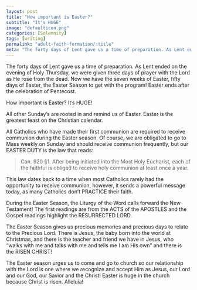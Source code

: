 ```yaml
---
layout: post
title: "How important is Easter?"
subtitle: "It's HUGE"
image: "defaulticon.png"
categories: [Solemnity]
tags: [writing]
permalink: "adult-faith-formation/:title"
meta: "The forty days of Lent gave us a time of preparation. As Lent ended on the evening of Holy Thursday, we were given three days of prayer with the Lord as He rose from the dead. Now we have the seven weeks of Easter, fifty days of Easter, the Easter Season to get with the program! Easter ends after the celebration of Pentecost."
---
```

The forty days of Lent gave us a time of preparation. As Lent ended on the evening of Holy Thursday, we were given three days of prayer with the Lord as He rose from the dead. Now we have the seven weeks of Easter, fifty days of Easter, the Easter Season to get with the program! Easter ends after the celebration of Pentecost.
<!--more-->

How important is Easter? It’s HUGE! 

All other Sunday’s are rooted in and remind us of Easter. Easter is the greatest feast on the Christian calendar.

All Catholics who have made their first communion are required to receive communion during the Easter season. Of course, we are obligated to go to Mass weekly on Sunday and should receive communion frequently, but our EASTER DUTY is the law that reads:

>Can. 920 §1. After being initiated into the Most Holy Eucharist, each of the faithful is obliged to receive holy communion at least once a year.

This law dates back to a time when most Catholics rarely had the opportunity to receive communion, however, it sends a powerful message today, as many Catholics don’t PRACTICE their faith.

During the Easter Season, the Liturgy of the Word calls forward the New Testament! The first readings are from the ACTS of the APOSTLES and the Gospel readings highlight the RESURRECTED LORD.

The Easter Season gives us precious memories and precious days to relate to the Precious Lord. There is Jesus, the baby born into the world at Christmas, and there is the teacher and friend we have in Jesus, who “walks with me and talks with me and tells me I am His own” and there is the RISEN CHRIST!

The Easter season urges us to come and go to church so our relationship with the Lord is one where we recognize and accept Him as Jesus, our Lord and our God, our Savior and the Christ! Easter is huge in the church because Christ is risen. Alleluia!